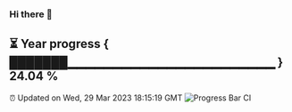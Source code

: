 ### Hi there 👋
⏳ Year progress { ███████▁▁▁▁▁▁▁▁▁▁▁▁▁▁▁▁▁▁▁▁▁▁▁ } 24.04 %
---
⏰ Updated on Wed, 29 Mar 2023 18:15:19 GMT
![Progress Bar CI](https://github.com/Moyi321/Moyi321/workflows/Progress%20Bar%20CI/badge.svg)
